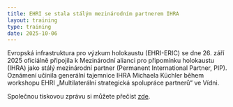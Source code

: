 ```yaml
---
title: EHRI se stala stálým mezinárodním partnerem IHRA
layout: training
type: training
date: 2025-10-06
---
```


Evropská infrastruktura pro výzkum holokaustu (EHRI-ERIC) se dne 26. září 2025 oficiálně připojila k Mezinárodní alianci pro připomínku holokaustu (IHRA) jako stálý mezinárodní partner (Permanent International Partner, PIP). Oznámení učinila generální tajemnice IHRA Michaela Küchler během workshopu EHRI „Multilaterální strategická spolupráce partnerů“ ve Vídni.

Společnou tiskovou zprávu si můžete přečíst [zde](https://www.ehri-project.eu/ehri-eric-joins-ihra-as-permanent-international-partner).


